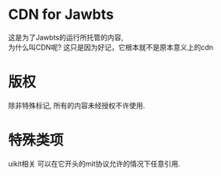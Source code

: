 # CDN for Jawbts
这是为了Jawbts的运行所托管的内容,  
为什么叫CDN呢?
这只是因为好记，它根本就不是原本意义上的cdn

# 版权
除非特殊标记, 所有的内容未经授权不许使用.

# 特殊类项
uikit相关 可以在它开头的mit协议允许的情况下任意引用.
